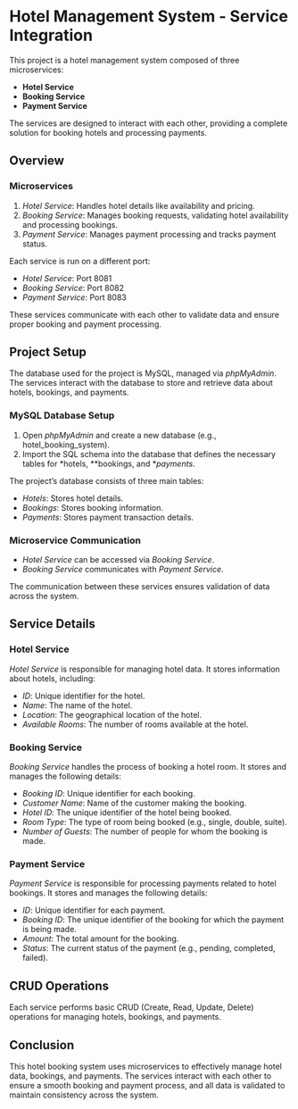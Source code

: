 # Hotel Management System - Service Integration

This project is a hotel management system composed of three microservices: 
- **Hotel Service**
- **Booking Service**
- **Payment Service**
  
The services are designed to interact with each other, providing a complete solution for booking hotels and processing payments.

## Overview

### Microservices
1. *Hotel Service*: Handles hotel details like availability and pricing.
2. *Booking Service*: Manages booking requests, validating hotel availability and processing bookings.
3. *Payment Service*: Manages payment processing and tracks payment status.

Each service is run on a different port:
- *Hotel Service*: Port 8081
- *Booking Service*: Port 8082
- *Payment Service*: Port 8083

These services communicate with each other to validate data and ensure proper booking and payment processing.

## Project Setup

The database used for the project is MySQL, managed via *phpMyAdmin*. The services interact with the database to store and retrieve data about hotels, bookings, and payments.

### MySQL Database Setup

1. Open *phpMyAdmin* and create a new database (e.g., hotel_booking_system).
2. Import the SQL schema into the database that defines the necessary tables for *hotels, **bookings, and **payments*.

The project’s database consists of three main tables:
- *Hotels*: Stores hotel details.
- *Bookings*: Stores booking information.
- *Payments*: Stores payment transaction details.

### Microservice Communication

- *Hotel Service* can be accessed via *Booking Service*.
- *Booking Service* communicates with *Payment Service*.

The communication between these services ensures validation of data across the system.

## Service Details

### Hotel Service

*Hotel Service* is responsible for managing hotel data. It stores information about hotels, including:

- *ID*: Unique identifier for the hotel.
- *Name*: The name of the hotel.
- *Location*: The geographical location of the hotel.
- *Available Rooms*: The number of rooms available at the hotel.

### Booking Service

*Booking Service* handles the process of booking a hotel room. It stores and manages the following details:

- *Booking ID*: Unique identifier for each booking.
- *Customer Name*: Name of the customer making the booking.
- *Hotel ID*: The unique identifier of the hotel being booked.
- *Room Type*: The type of room being booked (e.g., single, double, suite).
- *Number of Guests*: The number of people for whom the booking is made.

### Payment Service

*Payment Service* is responsible for processing payments related to hotel bookings. It stores and manages the following details:

- *ID*: Unique identifier for each payment.
- *Booking ID*: The unique identifier of the booking for which the payment is being made.
- *Amount*: The total amount for the booking.
- *Status*: The current status of the payment (e.g., pending, completed, failed).

## CRUD Operations

Each service performs basic CRUD (Create, Read, Update, Delete) operations for managing hotels, bookings, and payments.

## Conclusion

This hotel booking system uses microservices to effectively manage hotel data, bookings, and payments. The services interact with each other to ensure a smooth booking and payment process, and all data is validated to maintain consistency across the system.
